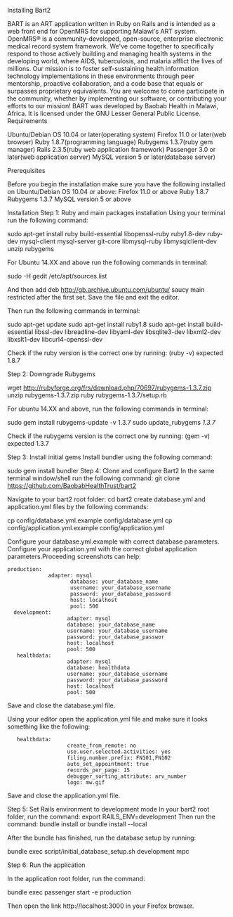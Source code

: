 Installing Bart2

BART is an ART application written in Ruby on Rails and is intended as a web front end for OpenMRS for supporting Malawi's ART system. 
OpenMRS® is a community-developed, open-source, enterprise electronic medical record system framework. We've come together to specifically respond to those actively building and managing health systems in the developing world, where AIDS, tuberculosis, and malaria afflict the lives of millions. Our mission is to foster self-sustaining health information technology implementations in these environments through peer mentorship, proactive collaboration, and a code base that equals or surpasses proprietary equivalents. You are welcome to come participate in the community, whether by implementing our software, or contributing your efforts to our mission!
BART was developed by Baobab Health in Malawi, Africa. It is licensed under the GNU Lesser General Public License.
Requirements

Ubuntu/Debian OS 10.04 or later(operating system)
Firefox 11.0 or later(web browser)
Ruby 1.8.7(programming language)
Rubygems 1.3.7(ruby gem manager)
Rails 2.3.5(ruby web application framework)
Passenger 3.0 or later(web application server)
MySQL version 5 or later(database server)

Prerequisites

Before you begin the installation make sure you have the following installed on Ubuntu/Debian OS 10.04 or above:
Firefox  11.0 or above
Ruby 1.8.7
Rubygems 1.3.7
MySQL version 5 or above



Installation
Step 1: Ruby and main packages installation
Using your terminal run the following command:

sudo apt-get install ruby build-essential libopenssl-ruby ruby1.8-dev 
ruby-dev mysql-client mysql-server git-core libmysql-ruby 
libmysqlclient-dev unzip rubygems 

For Ubuntu 14.XX and above run the following commands in terminal:

sudo -H gedit /etc/apt/sources.list

And then add deb http://gb.archive.ubuntu.com/ubuntu/ saucy main restricted after the first set.
Save the file and exit the editor.

Then run the following commands in terminal:

sudo apt-get update
sudo apt-get install ruby1.8
sudo apt-get install build-essential libssl-dev libreadline-dev libyaml-dev libsqlite3-dev libxml2-dev libxslt1-dev libcurl4-openssl-dev

Check if the ruby version is the correct one by running: (ruby -v) expected 1.8.7

Step 2: Downgrade Rubygems

wget http://rubyforge.org/frs/download.php/70697/rubygems-1.3.7.zip 
unzip rubygems-1.3.7.zip
ruby rubygems-1.3.7/setup.rb 

For ubuntu 14.XX and above, run the following commands in terminal:

sudo gem install rubygems-update -v 1.3.7
sudo update_rubygems _1.3.7_

Check if the rubygems version is the correct one by running: (gem -v)   expected 1.3.7 

Step 3: Install initial gems
Install bundler  using the following command: 
    
 sudo gem install bundler
Step 4: Clone and configure Bart2
In the same terminal window/shell run the following command:
git clone https://github.com/BaobabHealthTrust/bart2


Navigate to your bart2 root folder: 
cd bart2
create database.yml and application.yml files by the following commands:

cp config/database.yml.example config/database.yml
cp config/application.yml.example config/application.yml

Configure your database.yml.example with correct database parameters.
Configure your application.yml with the correct global application parameters.Proceeding screenshots can help:

             
    production:
                 adapter: mysql
                        database: your_database_name
                        username: your_database_username
                        password: your_database_password
                        host: localhost
                        pool: 500
      development:
                       adapter: mysql
                       database: your_database_name
                       username: your_database_username
                       password: your_database_passwor
                       host: localhost
                       pool: 500
       healthdata:
                       adapter: mysql
                       database: healthdata
                       username: your_database_username
                       password: your_database_password
                       host: localhost
                       pool: 500


Save and close the database.yml file.


Using your editor open the application.yml file and make sure it looks something like the following:

       healthdata:
                       create_from_remote: no
                       use.user.selected.activities: yes
                       filing.number.prefix: FN101,FN102
                       auto_set_appointment: true
                       records_per_page: 15
                       debugger_sorting_attribute: arv_number
                       logo: mw.gif




Save and close the application.yml file.


Step 5: Set Rails environment to development mode
In your bart2 root folder, run the command: 
export RAILS_ENV=development
Then run the command: 
bundle install or bundle install --local    

After the bundle has finished, run the database setup by running:

bundle exec script/initial_database_setup.sh development mpc

Step 6: Run the application

In the application root folder, run the command:

bundle exec passenger start -e production

Then open the link http://localhost:3000  in your Firefox browser. 

